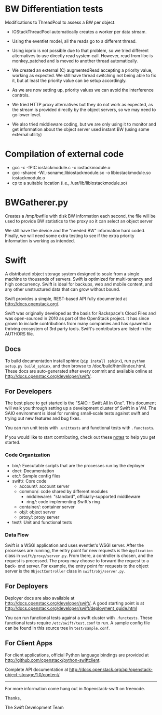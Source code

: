 # BW Differentiation tests

Modifications to ThreadPool to assess a BW per object.

* IOStackThreadPool automatically creates a worker per data stream. 
* Using the eventlet model, all the reads go to a different thread.
* Using ioprio is not possible due to that problem, so we tried 
  different alternatives to use directly read system call. However,
  read from libc is monkey_patched and is moved to another thread
  automatically.
* We created an external (C) augmentedRead accepting a priority value,
  working as expected. We still have thread switching not being able to 
  fix it, but at least the priority value can be setup accordingly.
* As we are now setting up, priority values we can avoid the interference 
  controls.



* We tried HTTP proxy alternatives but they do not work as expected, as the stream
  is provided directly by the object servers, so we may need to go lower level.

* We also tried middleware coding, but we are only using it to monitor and get information
about the object server used instant BW (using some external utility)


# Compilation of external code
 * gcc -c -fPIC iostackmodule.c -o iostackmodule.o 
 * gcc -shared -Wl,-soname,libiostackmodule.so -o libiostackmodule.so iostackmodule.o
 * cp to a suitable location (i.e., /usr/lib/libiostackmodule.so)

# BWGatherer.py
  Creates a /tmp/bwfile with disk BW information each second, the file will be used
  to provide BW statistics to the proxy so it can select an object server


We still have the device and the "needed BW" information hard coded.
Finally, we will need some extra testing to see if 
the extra priority information is working as intended. 

# Swift

A distributed object storage system designed to scale from a single machine
to thousands of servers. Swift is optimized for multi-tenancy and high
concurrency. Swift is ideal for backups, web and mobile content, and any other
unstructured data that can grow without bound.

Swift provides a simple, REST-based API fully documented at
http://docs.openstack.org/.

Swift was originally developed as the basis for Rackspace's Cloud Files and
was open-sourced in 2010 as part of the OpenStack project. It has since grown
to include contributions from many companies and has spawned a thriving
ecosystem of 3rd party tools. Swift's contributors are listed in the AUTHORS
file.

## Docs

To build documentation install sphinx (`pip install sphinx`), run
`python setup.py build_sphinx`, and then browse to /doc/build/html/index.html.
These docs are auto-generated after every commit and available online at
http://docs.openstack.org/developer/swift/.

## For Developers

The best place to get started is the ["SAIO - Swift All In One"](http://docs.openstack.org/developer/swift/development_saio.html).
This document will walk you through setting up a development cluster of Swift
in a VM. The SAIO environment is ideal for running small-scale tests against
swift and trying out new features and bug fixes.

You can run unit tests with `.unittests` and functional tests with
`.functests`.

If you would like to start contributing, check out these [notes](CONTRIBUTING.md)
to help you get started.

### Code Organization

 * bin/: Executable scripts that are the processes run by the deployer
 * doc/: Documentation
 * etc/: Sample config files
 * swift/: Core code
    * account/: account server
    * common/: code shared by different modules
        * middleware/: "standard", officially-supported middleware
        * ring/: code implementing Swift's ring
    * container/: container server
    * obj/: object server
    * proxy/: proxy server
 * test/: Unit and functional tests

### Data Flow

Swift is a WSGI application and uses eventlet's WSGI server. After the
processes are running, the entry point for new requests is the `Application`
class in `swift/proxy/server.py`. From there, a controller is chosen, and the
request is processed. The proxy may choose to forward the request to a back-
end server. For example, the entry point for requests to the object server is
the `ObjectController` class in `swift/obj/server.py`.


## For Deployers

Deployer docs are also available at
http://docs.openstack.org/developer/swift/. A good starting point is at
http://docs.openstack.org/developer/swift/deployment_guide.html

You can run functional tests against a swift cluster with `.functests`. These
functional tests require `/etc/swift/test.conf` to run. A sample config file
can be found in this source tree in `test/sample.conf`.

## For Client Apps

For client applications, official Python language bindings are provided at
http://github.com/openstack/python-swiftclient.

Complete API documentation at
http://docs.openstack.org/api/openstack-object-storage/1.0/content/

----

For more information come hang out in #openstack-swift on freenode.

Thanks,

The Swift Development Team
